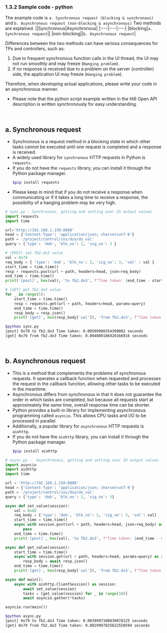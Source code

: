 ﻿### 1.3.2 Sample code - python

The example code is `a. Synchronous request (blocking & synchronous)` and `b. Asynchronous request (non-blocking & asynchronous)` Two methods are explained.
||Synchronous|Asynchronous|
|:---|:---|:---|
|blocking|`a. Synchronous request`||
|non-blocking||`b. Asynchronous request`|

Differences between the two methods can have serious consequences for TPs and controllers, such as:
1. Due to frequent synchronous function calls in the UI thread, the UI may not run smoothly and may freeze (`Hanging problem`). 
2. If no response is received due to a problem on the server (controller) side, the application UI may freeze (`Hanging problem`).

	
Therefore, when developing actual applications, please write your code in an asynchronous manner.  
- Please note that the python script example written in the Hi6 Open API description is written synchronously for easy understanding.  


<br>

## a. Synchronous request
- Synchronous is a request method in a blocking state in which other tasks cannot be executed until one request is completed and a response is received.
- A widely used library for `synchronous` HTTP requests in Python is `requests`.
- If you do not have the `requests` library, you can install it through the Python package manager.  
	```sh
	$pip install requests
	```
- Please keep in mind that if you do not receive a response when communicating or if it takes a long time to receive a response, the possibility of a hanging problem may be very high.

```python
# sync.py - Synchronous, getting and setting user IO output values
import requests
import time

url='http://192.168.1.150:8888'
head = {'Content-Type': 'application/json; charset=utf-8'}
path = '/project/control/ios/dio/do_val'
query = {'type': 'dob', 'blk_no': 2, 'sig_no': 3 }

# (POST) set fb2.do3 value
val = 0x79
req_body = { 'type': 'dob', 'blk_no': 2, 'sig_no': 3, 'val' : val }
start_time = time.time()
resp = requests.post(url + path, headers=head, json=req_body)
end_time = time.time()
print('[post]', hex(val), 'to fb2.do3', f"Time taken: {end_time - start_time} seconds")

# (GET) get fb2.do3 value
for _ in range(5):
    start_time = time.time()
    resp = requests.get(url + path, headers=head, params=query)
    end_time = time.time()
    resp_body = resp.json()
    print('[get]', hex(resp_body['val']), 'from fb2.do3', f"Time taken: {end_time - start_time} seconds")
```
```bash
$python sync.py
[post] 0x79 to fb2.do3 Time taken: 0.00599980354309082 seconds
[get] 0x79 from fb2.do3 Time taken: 0.004000186920166016 seconds
```

<br>

## b. Asynchronous request
- This is a method that complements the problems of synchronous requests. It operates a callback function when requested and processes the request in the callback function, allowing other tasks to be executed in the meantime.
- Asynchronous differs from synchronous in that it does not guarantee the order in which tasks are completed, but because all requests start at approximately the same time, overall response time can be shorter.
- Python provides a built-in library for implementing asynchronous programming called `asyncio`. This allows CPU tasks and I/O to be processed in parallel.
- Additionally, a popular library for `asynchronous` HTTP requests is `aiohttp`.
- If you do not have the `aiohttp` library, you can install it through the Python package manager.
	```sh
	$pip install aiohttp
	```

```python
# async.py -  Asynchronous, getting and setting user IO output values
import asyncio
import aiohttp
import time

url = 'http://192.168.1.150:8888'
head = {'Content-Type': 'application/json; charset=utf-8'}
path = '/project/control/ios/dio/do_val'
query = {'type': 'dob', 'blk_no': 2, 'sig_no': 3}

async def set_value(session):
    val = 0x60
    req_body = {'type': 'dob', 'blk_no': 2, 'sig_no': 3, 'val': val}
    start_time = time.time()
    async with session.post(url + path, headers=head, json=req_body) as resp:
        pass
    end_time = time.time()
    print('[post]', hex(val), 'to fb2.do3', f"Time taken: {end_time - start_time} seconds")

async def get_value(session):
    start_time = time.time()
    async with session.get(url + path, headers=head, params=query) as resp:
        resp_body = await resp.json()
    end_time = time.time()
    print('[get]', hex(resp_body['val']), 'from fb2.do3', f"Time taken: {end_time - start_time} seconds")

async def main():
    async with aiohttp.ClientSession() as session:
        await set_value(session)
        tasks = [get_value(session) for _ in range(10)]
        await asyncio.gather(*tasks)

asyncio.run(main())
```
```bash
$python async.py
[post] 0x79 to fb2.do3 Time taken: 0.0039997100830078125 seconds
[get] 0x79 from fb2.do3 Time taken: 0.0029997825622558594 seconds
```